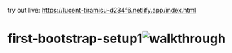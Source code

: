 try out live: https://lucent-tiramisu-d234f6.netlify.app/index.html

# first-bootstrap-setup1![walkthrough](https://user-images.githubusercontent.com/99822844/162664622-c3832f6c-9dd7-4474-83aa-9047ccb8a0a1.gif)
